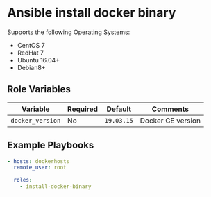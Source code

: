 # Ansible install docker binary

Supports the following Operating Systems:

  -  CentOS 7
  -  RedHat 7
  -  Ubuntu 16.04+
  -  Debian8+

## Role Variables

| Variable         | Required | Default    | Comments          |
| ---------------- | -------- | ---------- | ----------------- |
| `docker_version` | No       | `19.03.15` | Docker CE version |

## Example Playbooks

```yaml
- hosts: dockerhosts
  remote_user: root

  roles:
    - install-docker-binary
```
